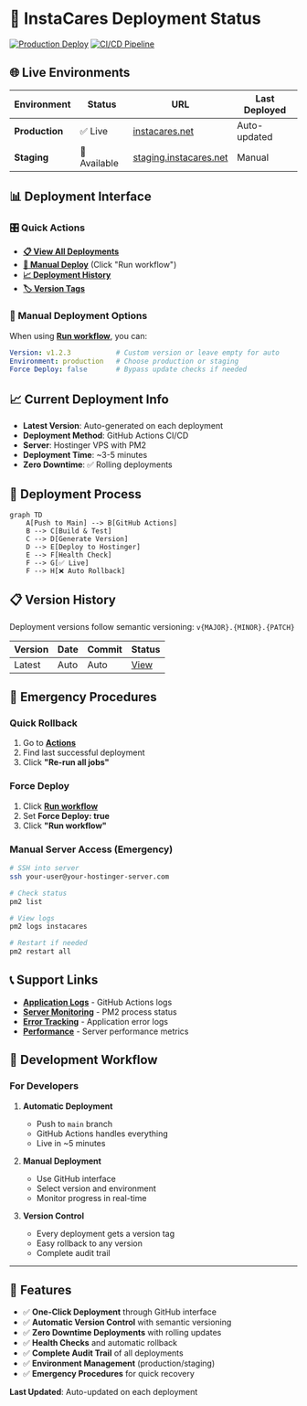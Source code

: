 # 🚀 InstaCares Deployment Status

[![Production Deploy](https://github.com/instacares-org/instacaresv2/actions/workflows/production-deploy.yml/badge.svg)](https://github.com/instacares-org/instacaresv2/actions/workflows/production-deploy.yml)
[![CI/CD Pipeline](https://github.com/instacares-org/instacaresv2/actions/workflows/deploy.yml/badge.svg)](https://github.com/instacares-org/instacaresv2/actions/workflows/deploy.yml)

## 🌐 Live Environments

| Environment | Status | URL | Last Deployed |
|-------------|---------|-----|---------------|
| **Production** | ✅ Live | [instacares.net](https://instacares.net) | Auto-updated |
| **Staging** | 🔄 Available | [staging.instacares.net](https://staging.instacares.net) | Manual |

## 📊 Deployment Interface

### 🎛️ Quick Actions

- **[📋 View All Deployments](https://github.com/instacares-org/instacaresv2/actions/workflows/production-deploy.yml)**
- **[🚀 Manual Deploy](https://github.com/instacares-org/instacaresv2/actions/workflows/production-deploy.yml)** (Click "Run workflow")
- **[📈 Deployment History](https://github.com/instacares-org/instacaresv2/deployments)**
- **[🏷️ Version Tags](https://github.com/instacares-org/instacaresv2/tags)**

### 🔧 Manual Deployment Options

When using **[Run workflow](https://github.com/instacares-org/instacaresv2/actions/workflows/production-deploy.yml)**, you can:

```yaml
Version: v1.2.3           # Custom version or leave empty for auto
Environment: production   # Choose production or staging
Force Deploy: false       # Bypass update checks if needed
```

## 📈 Current Deployment Info

- **Latest Version**: Auto-generated on each deployment
- **Deployment Method**: GitHub Actions CI/CD
- **Server**: Hostinger VPS with PM2
- **Deployment Time**: ~3-5 minutes
- **Zero Downtime**: ✅ Rolling deployments

## 🔄 Deployment Process

```mermaid
graph TD
    A[Push to Main] --> B[GitHub Actions]
    B --> C[Build & Test]
    C --> D[Generate Version]
    D --> E[Deploy to Hostinger]
    E --> F[Health Check]
    F --> G[✅ Live]
    F --> H[❌ Auto Rollback]
```

## 📋 Version History

Deployment versions follow semantic versioning: `v{MAJOR}.{MINOR}.{PATCH}`

| Version | Date | Commit | Status |
|---------|------|---------|---------|
| Latest | Auto | Auto | [View](https://github.com/instacares-org/instacaresv2/actions) |

## 🚨 Emergency Procedures

### Quick Rollback
1. Go to **[Actions](https://github.com/instacares-org/instacaresv2/actions)**
2. Find last successful deployment
3. Click **"Re-run all jobs"**

### Force Deploy
1. Click **[Run workflow](https://github.com/instacares-org/instacaresv2/actions/workflows/production-deploy.yml)**
2. Set **Force Deploy: true**
3. Click **"Run workflow"**

### Manual Server Access (Emergency)
```bash
# SSH into server
ssh your-user@your-hostinger-server.com

# Check status
pm2 list

# View logs
pm2 logs instacares

# Restart if needed
pm2 restart all
```

## 📞 Support Links

- **[Application Logs](https://github.com/instacares-org/instacaresv2/actions)** - GitHub Actions logs
- **[Server Monitoring](#)** - PM2 process status
- **[Error Tracking](#)** - Application error logs
- **[Performance](#)** - Server performance metrics

## 🔧 Development Workflow

### For Developers

1. **Automatic Deployment**
   - Push to `main` branch
   - GitHub Actions handles everything
   - Live in ~5 minutes

2. **Manual Deployment**
   - Use GitHub interface
   - Select version and environment
   - Monitor progress in real-time

3. **Version Control**
   - Every deployment gets a version tag
   - Easy rollback to any version
   - Complete audit trail

---

## 🎯 Features

- ✅ **One-Click Deployment** through GitHub interface
- ✅ **Automatic Version Control** with semantic versioning
- ✅ **Zero Downtime Deployments** with rolling updates
- ✅ **Health Checks** and automatic rollback
- ✅ **Complete Audit Trail** of all deployments
- ✅ **Environment Management** (production/staging)
- ✅ **Emergency Procedures** for quick recovery

**Last Updated**: Auto-updated on each deployment